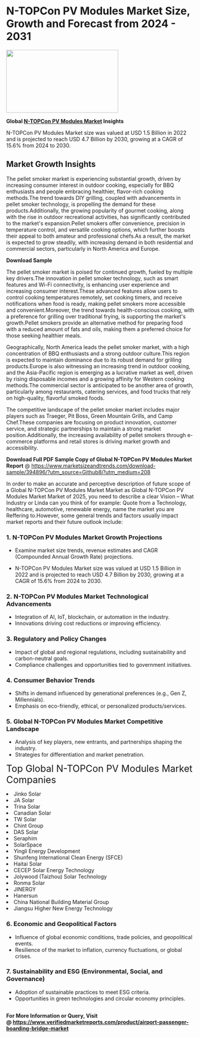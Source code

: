 <H1>N-TOPCon PV Modules Market Size, Growth and Forecast from 2024 - 2031</H1><img class="aligncenter size-medium wp-image-584254" src="https://thirdeyenews.in/wp-content/uploads/2024/09/Global-Market-Research-300x168.jpeg" alt="" width="300" height="168" /><p><strong>Global&nbsp;<a href="https://www.marketsizeandtrends.com/download-sample/394896/?utm_source=Github8j?utm_medium=208">N-TOPCon PV Modules Market</a> Insights</strong></p><p>N-TOPCon PV Modules Market size was valued at USD 1.5 Billion in 2022 and is projected to reach USD 4.7 Billion by 2030, growing at a CAGR of 15.6% from 2024 to 2030.</p><p><h2>Market Growth Insights</h2> <p>The pellet smoker market is experiencing substantial growth, driven by increasing consumer interest in outdoor cooking, especially for BBQ enthusiasts and people embracing healthier, flavor-rich cooking methods.The trend towards DIY grilling, coupled with advancements in pellet smoker technology, is propelling the demand for these products.Additionally, the growing popularity of gourmet cooking, along with the rise in outdoor recreational activities, has significantly contributed to the market's expansion.Pellet smokers offer convenience, precision in temperature control, and versatile cooking options, which further boosts their appeal to both amateur and professional chefs.As a result, the market is expected to grow steadily, with increasing demand in both residential and commercial sectors, particularly in North America and Europe.</p> <p><strong>Download Sample</strong></p> <p>The pellet smoker market is poised for continued growth, fueled by multiple key drivers.The innovation in pellet smoker technology, such as smart features and Wi-Fi connectivity, is enhancing user experience and increasing consumer interest.These advanced features allow users to control cooking temperatures remotely, set cooking timers, and receive notifications when food is ready, making pellet smokers more accessible and convenient.Moreover, the trend towards health-conscious cooking, with a preference for grilling over traditional frying, is supporting the market's growth.Pellet smokers provide an alternative method for preparing food with a reduced amount of fats and oils, making them a preferred choice for those seeking healthier meals.</p> <p>Geographically, North America leads the pellet smoker market, with a high concentration of BBQ enthusiasts and a strong outdoor culture.This region is expected to maintain dominance due to its robust demand for grilling products.Europe is also witnessing an increasing trend in outdoor cooking, and the Asia-Pacific region is emerging as a lucrative market as well, driven by rising disposable incomes and a growing affinity for Western cooking methods.The commercial sector is anticipated to be another area of growth, particularly among restaurants, catering services, and food trucks that rely on high-quality, flavorful smoked foods.</p> <p>The competitive landscape of the pellet smoker market includes major players such as Traeger, Pit Boss, Green Mountain Grills, and Camp Chef.These companies are focusing on product innovation, customer service, and strategic partnerships to maintain a strong market position.Additionally, the increasing availability of pellet smokers through e-commerce platforms and retail stores is driving market growth and accessibility.</p> <p><span class=""><strong>Download Full PDF Sample Copy of Global N-TOPCon PV Modules Market Report</strong> @ <a href="https://www.marketsizeandtrends.com/download-sample/394896/?utm_source=Github8j?utm_medium=208" target="_blank">https://www.marketsizeandtrends.com/download-sample/394896/?utm_source=Github8j?utm_medium=208</a></span></p><p>In order to make an accurate and perceptive description of future scope of a Global&nbsp;N-TOPCon PV Modules Market Market as Global&nbsp;N-TOPCon PV Modules Market Market of 2025, you need to describe a clear Vision &ndash; What Industry or Linda can you think of for example: Quote from a Technology, healthcare, automotive, renewable energy, name the market you are Reffering to.However, some general trends and factors usually impact market reports and their future outlook include:</p><h3>1.&nbsp;<strong>N-TOPCon PV Modules Market Growth Projections</strong></h3><ul><li>Examine market size trends, revenue estimates and CAGR (Compounded Annual Growth Rate) projections.</li><li><p>N-TOPCon PV Modules Market size was valued at USD 1.5 Billion in 2022 and is projected to reach USD 4.7 Billion by 2030, growing at a CAGR of 15.6% from 2024 to 2030.</p></li></ul><h3>2.&nbsp;<strong>N-TOPCon PV Modules Market Technological Advancements</strong></h3><ul><li>Integration of AI, IoT, blockchain, or automation in the industry.</li><li>Innovations driving cost reductions or improving efficiency.</li></ul><h3>3.&nbsp;<strong>Regulatory and Policy Changes</strong></h3><ul><li>Impact of global and regional regulations, including sustainability and carbon-neutral goals.</li><li>Compliance challenges and opportunities tied to government initiatives.</li></ul><h3>4.&nbsp;<strong>Consumer Behavior Trends</strong></h3><ul><li>Shifts in demand influenced by generational preferences (e.g., Gen Z, Millennials).</li><li>Emphasis on eco-friendly, ethical, or personalized products/services.</li></ul><h3>5.&nbsp;<strong>Global N-TOPCon PV Modules Market Competitive Landscape</strong></h3><ul><li>Analysis of key players, new entrants, and partnerships shaping the industry.</li><li>Strategies for differentiation and market penetration.</li></ul><p data-pm-slice="1 1 []"><span style="color: inherit; font-family: inherit; font-size: 25px;">Top Global N-TOPCon PV Modules Market Companies</span></p><div class="" data-test-id=""><p><li>Jinko Solar</li><li> JA Solar</li><li> Trina Solar</li><li> Canadian Solar</li><li> TW Solar</li><li> Chint Group</li><li> DAS Solar</li><li> Seraphim</li><li> SolarSpace</li><li> Yingli Energy Development</li><li> Shunfeng International Clean Energy (SFCE)</li><li> Haitai Solar</li><li> CECEP Solar Energy Technology</li><li> Jolywood (Taizhou) Solar Technology</li><li> Ronma Solar</li><li> JINERGY</li><li> Hanersun</li><li> China National Building Material Group</li><li> Jiangsu Higher New Energy Technology</li></p></div><h3>6.&nbsp;<strong>Economic and Geopolitical Factors</strong></h3><ul><li>Influence of global economic conditions, trade policies, and geopolitical events.</li><li>Resilience of the market to inflation, currency fluctuations, or global crises.</li></ul><h3>7.&nbsp;<strong>Sustainability and ESG (Environmental, Social, and Governance)</strong></h3><ul><li>Adoption of sustainable practices to meet ESG criteria.</li><li>Opportunities in green technologies and circular economy principles.</li></ul><h2><strong style="font-size: 14px;">For More Information or Query, Visit @&nbsp;</strong><a style="background-color: #ffffff; font-size: 14px;" href="https://www.marketsizeandtrends.com/report/n-topcon-pv-modules-market/" target="_blank">https://www.verifiedmarketreports.com/product/airport-passenger-boarding-bridge-market</a></h2>